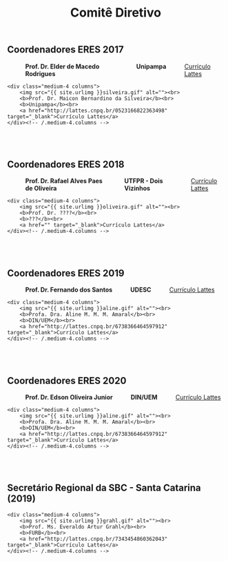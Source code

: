 ﻿---
layout: page-fullwidth
title: "Comitê Diretivo"
subheadline: ""
permalink: "/comite_diretivo/"
header:
   image_fullwidth: banner_eres2020.png
---

<h2>Coordenadores ERES 2017</h2>

<div class="row t30">
    <div class="medium-4 columns">
        <img src="{{ site.urlimg }}rodrigues.gif" alt=""><br>
        <b>Prof. Dr. Elder de Macedo Rodrigues</b><br>
		<b>Unipampa</b><br>
		<a href="http://lattes.cnpq.br/5733269259864085" target="_blank">Currículo Lattes</a>
    </div><!-- /.medium-4.columns -->

	<div class="medium-4 columns">
        <img src="{{ site.urlimg }}silveira.gif" alt=""><br>
        <b>Prof. Dr. Maicon Bernardino da Silveira</b><br>
		<b>Unipampa</b><br>
		<a href="http://lattes.cnpq.br/0523166822363498" target="_blank">Currículo Lattes</a>
    </div><!-- /.medium-4.columns -->
</div><!-- /.row -->

<br><br>

<h2>Coordenadores ERES 2018</h2>

<div class="row t30">
    <div class="medium-4 columns">
        <img src="{{ site.urlimg }}oliveira.gif" alt=""><br>
        <b>Prof. Dr. Rafael Alves Paes de Oliveira</b><br>
		<b>UTFPR - Dois Vizinhos</b><br>
		<a href="http://lattes.cnpq.br/0793753941171478" target="_blank">Currículo Lattes</a>
    </div><!-- /.medium-4.columns -->

	<div class="medium-4 columns">
        <img src="{{ site.urlimg }}oliveira.gif" alt=""><br>
        <b>Prof. Dr. ????</b><br>
		<b>???</b><br>
		<a href="" target="_blank">Currículo Lattes</a>
    </div><!-- /.medium-4.columns -->
</div><!-- /.row -->

<br><br>

<h2>Coordenadores ERES 2019</h2>

<div class="row t30">
    <div class="medium-4 columns">
        <img src="{{ site.urlimg }}santos.gif" alt=""><br>
        <b>Prof. Dr. Fernando dos Santos</b><br>
		<b>UDESC</b><br>
		<a href="http://lattes.cnpq.br/9532186865794326" target="_blank">Currículo Lattes</a>
    </div><!-- /.medium-4.columns -->

	<div class="medium-4 columns">
        <img src="{{ site.urlimg }}aline.gif" alt=""><br>
        <b>Profa. Dra. Aline M. M. M. Amaral</b><br>
		<b>DIN/UEM</b><br>
		<a href="http://lattes.cnpq.br/6738366464597912" target="_blank">Currículo Lattes</a>
    </div><!-- /.medium-4.columns -->
</div><!-- /.row -->

<br><br>

<h2>Coordenadores ERES 2020</h2>

<div class="row t30">
    <div class="medium-4 columns">
        <img src="{{ site.urlimg }}edson.jpg" alt=""><br>
        <b>Prof. Dr. Edson Oliveira Junior</b><br>
		<b>DIN/UEM</b><br>
		<a href="http://lattes.cnpq.br/8717980588591239" target="_blank">Currículo Lattes</a>
    </div><!-- /.medium-4.columns -->

	<div class="medium-4 columns">
        <img src="{{ site.urlimg }}aline.gif" alt=""><br>
        <b>Profa. Dra. Aline M. M. M. Amaral</b><br>
		<b>DIN/UEM</b><br>
		<a href="http://lattes.cnpq.br/6738366464597912" target="_blank">Currículo Lattes</a>
    </div><!-- /.medium-4.columns -->
</div><!-- /.row -->

<br><br>

<h2>Secretário Regional da SBC - Santa Catarina (2019)</h2>

<div class="row t30">

    <div class="medium-4 columns">
        <img src="{{ site.urlimg }}grahl.gif" alt=""><br>
        <b>Prof. Ms. Everaldo Artur Grahl</b><br>
		<b>FURB</b><br>
		<a href="http://lattes.cnpq.br/7343454860362043" target="_blank">Currículo Lattes</a>
    </div><!-- /.medium-4.columns -->
	
</div><!-- /.row -->


